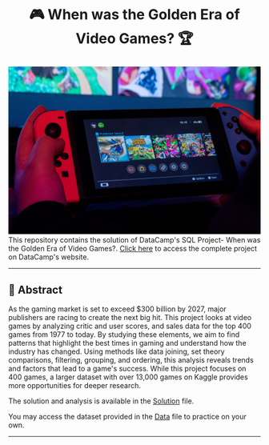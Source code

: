 # <p align="center" style="margin-top: 0px;"> 🎮 When was the Golden Era of Video Games? 🏆

<img src ="video%20game.png">
This repository contains the solution of DataCamp's SQL Project- When was the Golden Era of Video Games?. <a href = "https://projects.datacamp.com/projects/2013">Click here</a> to access the complete project on DataCamp's website. 

---
## 🧾 Abstract
As the gaming market is set to exceed $300 billion by 2027, major publishers are racing to create the next big hit. This project looks at video games by analyzing critic and user scores, and sales data for the top 400 games from 1977 to today. By studying these elements, we aim to find patterns that highlight the best times in gaming and understand how the industry has changed. Using methods like data joining, set theory comparisons, filtering, grouping, and ordering, this analysis reveals trends and factors that lead to a game's success. While this project focuses on 400 games, a larger dataset with over 13,000 games on Kaggle provides more opportunities for deeper research.


The solution and analysis is available in the [Solution](Solution.md) file.

You may access the dataset provided in the [Data](Data) file to practice on your own. 


--- 

